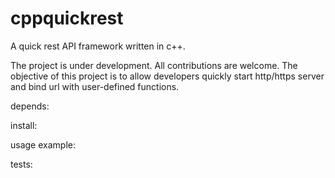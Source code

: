 # cppquickrest
A quick rest API framework written in c++. 

The project is under development. All contributions are welcome.
The objective of this project is to allow developers quickly start http/https server and bind url with user-defined functions.

depends:

install:

usage example:

tests:
